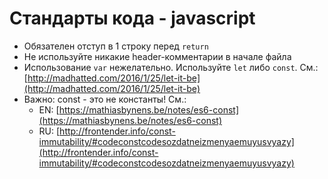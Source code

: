 Стандарты кода - javascript
===========================

- Обязателен отступ в 1 строку перед `return`
- Не используйте никакие header-комментарии в начале файла 
- Использование `var` нежелательно. Используйте `let` либо `const`. См.: [http://madhatted.com/2016/1/25/let-it-be](http://madhatted.com/2016/1/25/let-it-be)
- Важно: const - ​это не константы!​ См.:
    - EN: [https://mathiasbynens.be/notes/es6-const](https://mathiasbynens.be/notes/es6-const)
    - RU: [http://frontender.info/const-immutability/#codeconstcodesozdatneizmenyaemuyusvyazy](http://frontender.info/const-immutability/#codeconstcodesozdatneizmenyaemuyusvyazy)